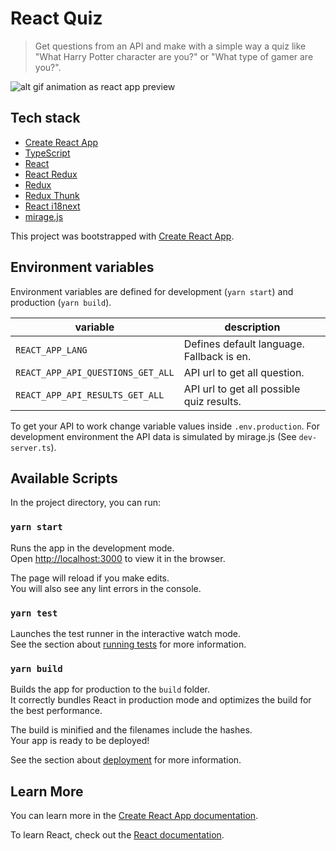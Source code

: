 React Quiz
==========

> Get questions from an API and make with a simple way a quiz like "What Harry Potter character are you?" or "What type of gamer are you?".

![alt gif animation as react app preview](https://user-images.githubusercontent.com/5076677/79695463-47783200-8277-11ea-9c3b-7fdc2b40c888.gif)

## Tech stack

* [Create React App](https://create-react-app.dev/docs/getting-started)
* [TypeScript](https://create-react-app.dev/docs/adding-typescript)
* [React](https://reactjs.org/docs/getting-started.html)
* [React Redux](https://react-redux.js.org/)
* [Redux](https://redux.js.org/api/api-reference)
* [Redux Thunk](https://github.com/reduxjs/redux-thunk)
* [React i18next](https://react.i18next.com/)
* [mirage.js](https://miragejs.com/)

This project was bootstrapped with [Create React App](https://github.com/facebook/create-react-app).

## Environment variables

Environment variables are defined for development (`yarn start`) and production (`yarn build`).

| variable                          | description |
| --------------------------------- | ----------- |
| `REACT_APP_LANG`                  | Defines default language. Fallback is en. |
| `REACT_APP_API_QUESTIONS_GET_ALL` | API url to get all question.              |
| `REACT_APP_API_RESULTS_GET_ALL`   | API url to get all possible quiz results. |

To get your API to work change variable values inside `.env.production`. For development environment the API data is simulated by mirage.js (See `dev-server.ts`).

## Available Scripts

In the project directory, you can run:

### `yarn start`

Runs the app in the development mode.<br />
Open [http://localhost:3000](http://localhost:3000) to view it in the browser.

The page will reload if you make edits.<br />
You will also see any lint errors in the console.

### `yarn test`

Launches the test runner in the interactive watch mode.<br />
See the section about [running tests](https://facebook.github.io/create-react-app/docs/running-tests) for more information.

### `yarn build`

Builds the app for production to the `build` folder.<br />
It correctly bundles React in production mode and optimizes the build for the best performance.

The build is minified and the filenames include the hashes.<br />
Your app is ready to be deployed!

See the section about [deployment](https://facebook.github.io/create-react-app/docs/deployment) for more information.

## Learn More

You can learn more in the [Create React App documentation](https://facebook.github.io/create-react-app/docs/getting-started).

To learn React, check out the [React documentation](https://reactjs.org/).
